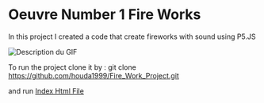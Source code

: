 # Oeuvre Number 1 Fire Works
In this project I created a code that create fireworks with sound using P5.JS

![Description du GIF](Designsanstitre-ezgif.com-video-to-gif-converter.gif)

To run the project clone it by : git clone https://github.com/houda1999/Fire_Work_Project.git

and run [Index Html File](index.html)

